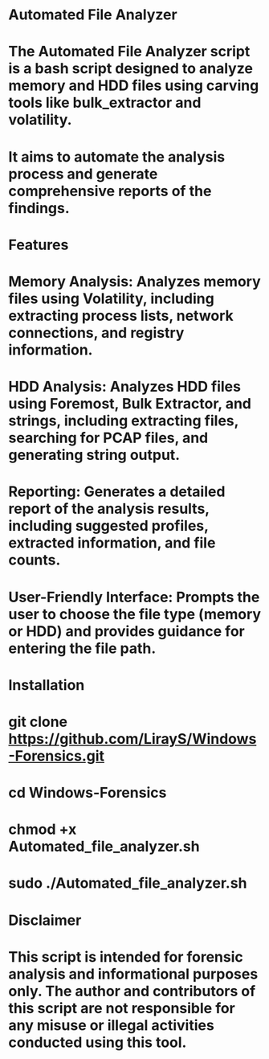 # Automated File Analyzer
#
# The Automated File Analyzer script is a bash script designed to analyze memory and HDD files using carving tools like bulk_extractor and volatility. 
# It aims to automate the analysis process and generate comprehensive reports of the findings.
#
# Features
# Memory Analysis: Analyzes memory files using Volatility, including extracting process lists, network connections, and registry information.
# HDD Analysis: Analyzes HDD files using Foremost, Bulk Extractor, and strings, including extracting files, searching for PCAP files, and generating string output.
# Reporting: Generates a detailed report of the analysis results, including suggested profiles, extracted information, and file counts.
# User-Friendly Interface: Prompts the user to choose the file type (memory or HDD) and provides guidance for entering the file path.
#
# Installation
# git clone https://github.com/LirayS/Windows-Forensics.git
# cd Windows-Forensics
# chmod +x Automated_file_analyzer.sh
# sudo ./Automated_file_analyzer.sh
#
# Disclaimer
# This script is intended for forensic analysis and informational purposes only. The author and contributors of this script are not responsible for any misuse or illegal activities conducted using this tool.